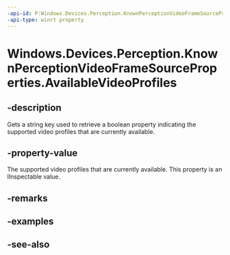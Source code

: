 ----api-id: P:Windows.Devices.Perception.KnownPerceptionVideoFrameSourceProperties.AvailableVideoProfiles
-api-type: winrt property
---<!-- Property syntaxpublic string AvailableVideoProfiles { get; }--># Windows.Devices.Perception.KnownPerceptionVideoFrameSourceProperties.AvailableVideoProfiles## -descriptionGets a string key used to retrieve a boolean property indicating the supported video profiles that are currently available.## -property-valueThe supported video profiles that are currently available. This property is an IInspectable value.## -remarks## -examples## -see-also